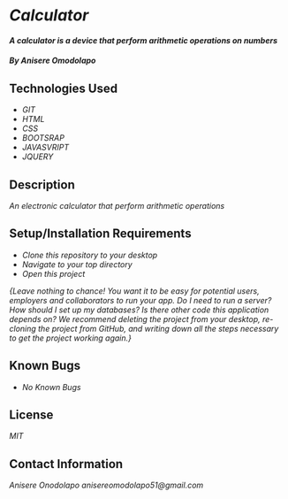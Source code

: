 # _Calculator_

#### _A calculator is a device that perform arithmetic operations on numbers_

#### _By Anisere Omodolapo_

## Technologies Used

* _GIT_
* _HTML_
* _CSS_
* _BOOTSRAP_
* _JAVASVRIPT_
* _JQUERY_

## Description

_An electronic calculator that perform arithmetic operations_
## Setup/Installation Requirements

* _Clone this repository to your desktop_
* _Navigate to your top directory_
* _Open this project_

_{Leave nothing to chance! You want it to be easy for potential users, employers and collaborators to run your app. Do I need to run a server? How should I set up my databases? Is there other code this application depends on? We recommend deleting the project from your desktop, re-cloning the project from GitHub, and writing down all the steps necessary to get the project working again.}_

## Known Bugs

* _No Known Bugs_

## License

_MIT_
## Contact Information

_Anisere Onodolapo anisereomodolapo51@gmail.com_
